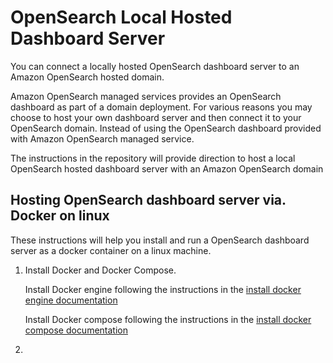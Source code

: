# OpenSearch Local Hosted Dashboard Server

You can connect a locally hosted OpenSearch dashboard server to an Amazon OpenSearch hosted domain. 

Amazon OpenSearch managed services provides an OpenSearch dashboard as part of a domain deployment. For various reasons you may choose to host your own dashboard server and then connect it to your OpenSearch domain. Instead of using the OpenSearch dashboard provided with Amazon OpenSearch managed service.

The instructions in the repository will provide direction to host a local OpenSearch hosted dashboard server with an Amazon OpenSearch domain

## Hosting OpenSearch dashboard server via. Docker on linux

These instructions will help you install and run a OpenSearch dashboard server as a docker container on a linux machine.

1. Install Docker and Docker Compose. 

    Install Docker engine following the instructions in the [install docker engine documentation](https://docs.docker.com/engine/install/) 
    
    Install Docker compose following the instructions in the [install docker compose documentation](https://docs.docker.com/compose/install/)
    
2. 
